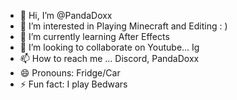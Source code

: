- 👋 Hi, I’m @PandaDoxx
- 👀 I’m interested in Playing Minecraft and Editing : )
- 🌱 I’m currently learning After Effects
- 💞️ I’m looking to collaborate on Youtube... Ig
- 📫 How to reach me ... Discord, PandaDoxx
- 😄 Pronouns: Fridge/Car
- ⚡ Fun fact: I play Bedwars

<!---
PandaDoxx/PandaDoxx is a ✨ special ✨ repository because its `README.md` (this file) appears on your GitHub profile.
You can click the Preview link to take a look at your changes.
--->
